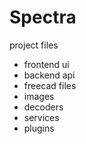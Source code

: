 # Spectra
project files

- frontend ui
- backend api
- freecad files
- images
- decoders
- services
- plugins


